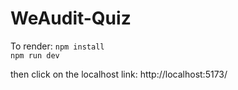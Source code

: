 # WeAudit-Quiz

To render:
`npm install`\
`npm run dev`

then click on the localhost link: http://localhost:5173/
